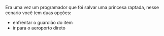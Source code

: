 Era uma vez um programador que foi salvar uma princesa raptada, nesse cenario você tem duas opções: 

* enfrentar o guardião do item
* ir para o aeroporto direto
